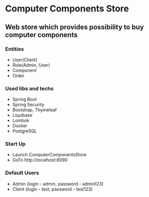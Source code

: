 # Computer Components Store

## Web store which provides possibility to buy computer components

### Entities

* User(Client)
* Role(Admin, User)
* Component
* Order

### Used libs and techs
* Spring Boot
* Spring Security
* Bootstrap, Thymeleaf
* Liquibase
* Lombok
* Docker
* PostgreSQL

### Start Up

* Launch ComputerComponentsStore
* GoTo http://localhost:8090

### Default Users
* Admin (login - admin, password - admin123)
* Client (login - test, password - test123)

